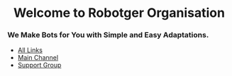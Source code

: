 <h1 align="center">Welcome to Robotger Organisation</h1> 

### We Make Bots for You with Simple and Easy Adaptations.

- [All Links](https://t.me/robotgerlinks)
- [Main Channel](https://t.me/robotger)
- [Support Group](https://t.me/robotgerSupport)
